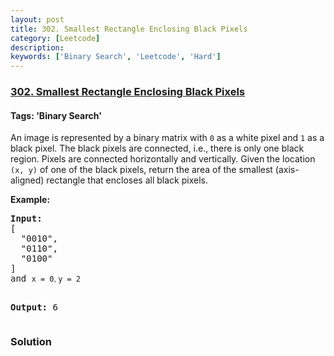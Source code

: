 ```yaml
---
layout: post
title: 302. Smallest Rectangle Enclosing Black Pixels
category: [Leetcode]
description: 
keywords: ['Binary Search', 'Leetcode', 'Hard']
---
```

### [302. Smallest Rectangle Enclosing Black Pixels](https://leetcode.com/problems/smallest-rectangle-enclosing-black-pixels)

#### Tags: 'Binary Search'

<div class="content__u3I1 question-content__JfgR"><div><p>An image is represented by a binary matrix with <code>0</code> as a white pixel and <code>1</code> as a black pixel. The black pixels are connected, i.e., there is only one black region. Pixels are connected horizontally and vertically. Given the location <code>(x, y)</code> of one of the black pixels, return the area of the smallest (axis-aligned) rectangle that encloses all black pixels.</p>
<p><strong>Example:</strong></p>
<pre><strong>Input:</strong>
[
  "0010",
  "0110",
  "0100"
]
and <code>x = 0<font face="sans-serif, Arial, Verdana, Trebuchet MS">, </font></code><code>y = 2</code>

<strong>Output:</strong> 6
</pre>
</div></div>

### Solution
